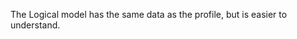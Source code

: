 <!-- StructureDefinition-HaPatientLM-notes.md {% comment %}
*****************************************************************************************
*                            WARNING: DO NOT EDIT THIS FILE                             *
*                                                                                       *
* This file is generated by SUSHI. Any edits you make to this file will be overwritten. *
*                                                                                       *
* To change the contents of this file, edit the original source file at:                *
* ig-data/input/pagecontent/StructureDefinition-HaPatientLM-notes.md                    *
*****************************************************************************************
{% endcomment %} -->
The Logical model has the same data as the profile, but is easier to understand.
